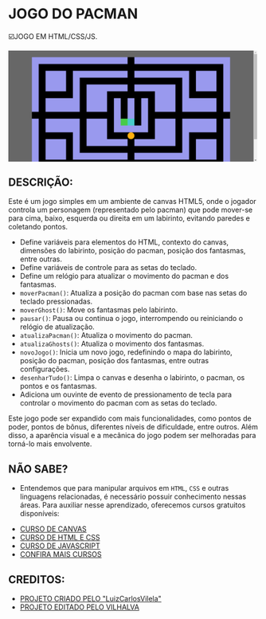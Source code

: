 # JOGO DO PACMAN
☑️JOGO EM HTML/CSS/JS.

<img src="FOTO.png" align="center" width="500"> <br> 

## DESCRIÇÃO:
Este é um jogo simples em um ambiente de canvas HTML5, onde o jogador controla um personagem (representado pelo pacman) que pode mover-se para cima, baixo, esquerda ou direita em um labirinto, evitando paredes e coletando pontos.

- Define variáveis ​​para elementos do HTML, contexto do canvas, dimensões do labirinto, posição do pacman, posição dos fantasmas, entre outras.
- Define variáveis ​​de controle para as setas do teclado.
- Define um relógio para atualizar o movimento do pacman e dos fantasmas.
- `moverPacman()`: Atualiza a posição do pacman com base nas setas do teclado pressionadas.
- `moverGhost()`: Move os fantasmas pelo labirinto.
- `pausar()`: Pausa ou continua o jogo, interrompendo ou reiniciando o relógio de atualização.
- `atualizaPacman()`: Atualiza o movimento do pacman.
- `atualizaGhosts()`: Atualiza o movimento dos fantasmas.
- `novoJogo()`: Inicia um novo jogo, redefinindo o mapa do labirinto, posição do pacman, posição dos fantasmas, entre outras configurações.
- `desenharTudo()`: Limpa o canvas e desenha o labirinto, o pacman, os pontos e os fantasmas.
- Adiciona um ouvinte de evento de pressionamento de tecla para controlar o movimento do pacman com as setas do teclado.

Este jogo pode ser expandido com mais funcionalidades, como pontos de poder, pontos de bônus, diferentes níveis de dificuldade, entre outros. Além disso, a aparência visual e a mecânica do jogo podem ser melhoradas para torná-lo mais envolvente.

## NÃO SABE?
- Entendemos que para manipular arquivos em `HTML`, `CSS` e outras linguagens relacionadas, é necessário possuir conhecimento nessas áreas. Para auxiliar nesse aprendizado, oferecemos cursos gratuitos disponíveis:
* [CURSO DE CANVAS](https://github.com/VILHALVA/CURSO-DE-CANVAS)
* [CURSO DE HTML E CSS](https://github.com/VILHALVA/CURSO-DE-HTML-E-CSS)
* [CURSO DE JAVASCRIPT](https://github.com/VILHALVA/CURSO-DE-JAVASCRIPT)
* [CONFIRA MAIS CURSOS](https://github.com/VILHALVA?tab=repositories&q=+topic:CURSO)

## CREDITOS:
- [PROJETO CRIADO PELO "LuizCarlosVilela"](https://github.com/LuizCarlosVilela/Pacman-JS)
- [PROJETO EDITADO PELO VILHALVA](https://github.com/VILHALVA)
